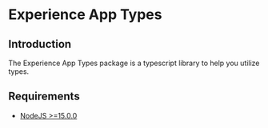 # Experience App Types

## Introduction

The Experience App Types package is a typescript library to help you utilize types.

## Requirements

- [NodeJS >=15.0.0](https://nodejs.org/)
